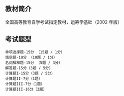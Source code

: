 ## 教材简介

全国高等教育自学考试指定教材，运筹学基础（2002 年版）

## 考试题型

    单项选择题-15分 （15题 / 1分）
    填空题-10分 （10题 / 1分）
    名词解释题-15分 （5题 / 3分）
    解答题-15分（3题 / 5分）
    计算题I-15分（3题 / 5分）
    计算题II-7分（1题）
    计算题III-7分（1题）
    计算题III-16分（2题）
